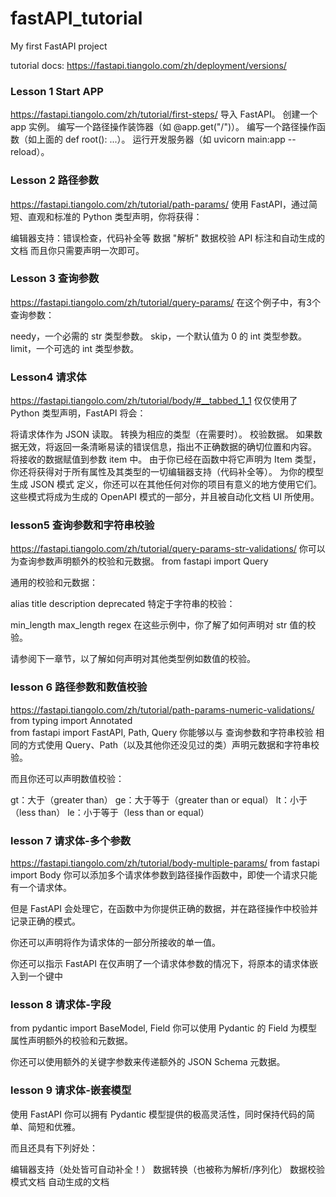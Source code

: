 # fastAPI_tutorial
My first FastAPI project

tutorial docs: https://fastapi.tiangolo.com/zh/deployment/versions/

### Lesson 1 Start APP
https://fastapi.tiangolo.com/zh/tutorial/first-steps/
导入 FastAPI。
创建一个 app 实例。
编写一个路径操作装饰器（如 @app.get("/")）。
编写一个路径操作函数（如上面的 def root(): ...）。
运行开发服务器（如 uvicorn main:app --reload）。

### Lesson 2 路径参数
https://fastapi.tiangolo.com/zh/tutorial/path-params/
使用 FastAPI，通过简短、直观和标准的 Python 类型声明，你将获得：

编辑器支持：错误检查，代码补全等
数据 "解析"
数据校验
API 标注和自动生成的文档
而且你只需要声明一次即可。

### Lesson 3 查询参数
https://fastapi.tiangolo.com/zh/tutorial/query-params/
在这个例子中，有3个查询参数：

needy，一个必需的 str 类型参数。
skip，一个默认值为 0 的 int 类型参数。
limit，一个可选的 int 类型参数。

### Lesson4 请求体
https://fastapi.tiangolo.com/zh/tutorial/body/#__tabbed_1_1
仅仅使用了 Python 类型声明，FastAPI 将会：

将请求体作为 JSON 读取。
转换为相应的类型（在需要时）。
校验数据。
如果数据无效，将返回一条清晰易读的错误信息，指出不正确数据的确切位置和内容。
将接收的数据赋值到参数 item 中。
由于你已经在函数中将它声明为 Item 类型，你还将获得对于所有属性及其类型的一切编辑器支持（代码补全等）。
为你的模型生成 JSON 模式 定义，你还可以在其他任何对你的项目有意义的地方使用它们。
这些模式将成为生成的 OpenAPI 模式的一部分，并且被自动化文档 UI 所使用。

### lesson5  查询参数和字符串校验
https://fastapi.tiangolo.com/zh/tutorial/query-params-str-validations/
你可以为查询参数声明额外的校验和元数据。
from fastapi import  Query

通用的校验和元数据：

alias
title
description
deprecated
特定于字符串的校验：

min_length
max_length
regex
在这些示例中，你了解了如何声明对 str 值的校验。

请参阅下一章节，以了解如何声明对其他类型例如数值的校验。

### lesson 6 路径参数和数值校验
https://fastapi.tiangolo.com/zh/tutorial/path-params-numeric-validations/
from typing import Annotated    
from fastapi import FastAPI, Path, Query
你能够以与 查询参数和字符串校验 相同的方式使用 Query、Path（以及其他你还没见过的类）声明元数据和字符串校验。

而且你还可以声明数值校验：

gt：大于（greater than）
ge：大于等于（greater than or equal）
lt：小于（less than）
le：小于等于（less than or equal）

### lesson 7 请求体-多个参数
https://fastapi.tiangolo.com/zh/tutorial/body-multiple-params/
from fastapi import Body
你可以添加多个请求体参数到路径操作函数中，即使一个请求只能有一个请求体。

但是 FastAPI 会处理它，在函数中为你提供正确的数据，并在路径操作中校验并记录正确的模式。

你还可以声明将作为请求体的一部分所接收的单一值。

你还可以指示 FastAPI 在仅声明了一个请求体参数的情况下，将原本的请求体嵌入到一个键中

### lesson 8 请求体-字段
from pydantic import BaseModel, Field
你可以使用 Pydantic 的 Field 为模型属性声明额外的校验和元数据。

你还可以使用额外的关键字参数来传递额外的 JSON Schema 元数据。

### lesson 9 请求体-嵌套模型
使用 FastAPI 你可以拥有 Pydantic 模型提供的极高灵活性，同时保持代码的简单、简短和优雅。

而且还具有下列好处：

编辑器支持（处处皆可自动补全！）
数据转换（也被称为解析/序列化）
数据校验
模式文档
自动生成的文档

